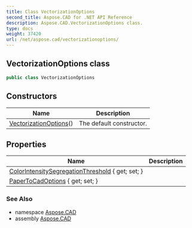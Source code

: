 ```yaml
---
title: Class VectorizationOptions
second_title: Aspose.CAD for .NET API Reference
description: Aspose.CAD.VectorizationOptions class. 
type: docs
weight: 37420
url: /net/aspose.cad/vectorizationoptions/
---
```

## VectorizationOptions class

```csharp
public class VectorizationOptions
```

## Constructors

| Name | Description |
| --- | --- |
| [VectorizationOptions](vectorizationoptions/)() | The default constructor. |

## Properties

| Name | Description |
| --- | --- |
| [ColorIntensitySegregationThreshold](../../aspose.cad/vectorizationoptions/colorintensitysegregationthreshold/) { get; set; } |  |
| [PaperToCadOptions](../../aspose.cad/vectorizationoptions/papertocadoptions/) { get; set; } |  |

### See Also

* namespace [Aspose.CAD](../../aspose.cad/)
* assembly [Aspose.CAD](../../)


